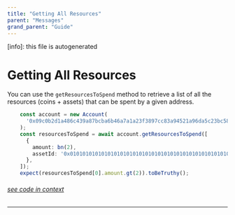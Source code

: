 ```yaml
---
title: "Getting All Resources"
parent: "Messages"
grand_parent: "Guide"
---
```


[info]: this file is autogenerated
# Getting All Resources

You can use the `getResourcesToSpend` method to retrieve a list of all the resources (coins + assets) that can be spent by a given address.


```typescript
    const account = new Account(
      '0x09c0b2d1a486c439a87bcba6b46a7a1a23f3897cc83a94521a96da5c23bc58db'
    );
    const resourcesToSpend = await account.getResourcesToSpend([
      {
        amount: bn(2),
        assetId: '0x0101010101010101010101010101010101010101010101010101010101010101',
      },
    ]);
    expect(resourcesToSpend[0].amount.gt(2)).toBeTruthy();
```
###### [see code in context](https://github.com/FuelLabs/fuels-ts/blob/master/packages/wallet/src/account.test.ts#L93-L104)

---

